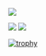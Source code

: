 
![](http://github-profile-summary-cards.vercel.app/api/cards/profile-details?username=kotek-7&theme=github_dark) 

![](http://github-profile-summary-cards.vercel.app/api/cards/stats?username=kotek-7&theme=github_dark) ![](http://github-profile-summary-cards.vercel.app/api/cards/most-commit-language?username=kotek-7&theme=github_dark)

[![trophy](https://github-profile-trophy.vercel.app/?username=kotek-7&theme=darkhub&rank=SECRET,SSS,SS,S,AAA,AA,A,B&margin-w=4&no-frame=true)](https://github.com/ryo-ma/github-profile-trophy)

